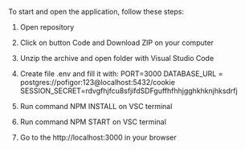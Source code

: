 To start and open the application, follow these steps:

1. Open repository
2. Click on button Code and Download ZIP on your computer
3. Unzip the archive and open folder with Visual Studio Code
4. Create file .env and fill it with:
   PORT=3000
   DATABASE_URL = postgres://pofigor:123@localhost:5432/cookie
   SESSION_SECRET=rdvgfhjfcu8sfjifdSDFguffhfhhjgghkhknjhksdrfj
   
6. Run command NPM INSTALL on VSC terminal
7. Run command NPM START on VSC terminal
8. Go to the http://localhost:3000 in your browser

